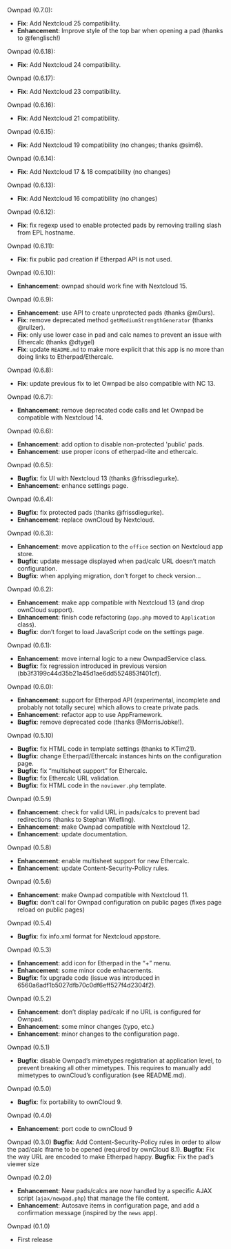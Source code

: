 Ownpad (0.7.0):
* **Fix**: Add Nextcloud 25 compatibility.
* **Enhancement**: Improve style of the top bar when opening a pad (thanks to @fenglisch!)

Ownpad (0.6.18):
* **Fix**: Add Nextcloud 24 compatibility.

Ownpad (0.6.17):
* **Fix**: Add Nextcloud 23 compatibility.

Ownpad (0.6.16):
* **Fix**: Add Nextcloud 21 compatibility.

Ownpad (0.6.15):
* **Fix**: Add Nextcloud 19 compatibility (no changes; thanks @sim6).

Ownpad (0.6.14):
* **Fix**: Add Nextcloud 17 & 18 compatibility (no changes)

Ownpad (0.6.13):
* **Fix**: Add Nextcloud 16 compatibility (no changes)

Ownpad (0.6.12):
* **Fix**: fix regexp used to enable protected pads by removing trailing slash from EPL hostname.

Ownpad (0.6.11):
* **Fix**: fix public pad creation if Etherpad API is not used.

Ownpad (0.6.10):
* **Enhancement**: ownpad should work fine with Nextcloud 15.

Ownpad (0.6.9):
* **Enhancement**: use API to create unprotected pads (thanks @m0urs).
* **Fix**: remove deprecated method `getMediumStrengthGenerator` (thanks @rullzer).
* **Fix**: only use lower case in pad and calc names to prevent an issue with Ethercalc (thanks @dtygel)
* **Fix**: update `README.md` to make more explicit that this app is no more than doing links to Etherpad/Ethercalc.

Ownpad (0.6.8):
* **Fix**: update previous fix to let Ownpad be also compatible with NC 13.

Ownpad (0.6.7):
* **Enhancement**: remove deprecated code calls and let Ownpad be compatible with Nextcloud 14.

Ownpad (0.6.6):
* **Enhancement**: add option to disable non-protected 'public' pads.
* **Enhancement**: use proper icons of etherpad-lite and ethercalc.

Ownpad (0.6.5):
* **Bugfix**: fix UI with Nextcloud 13 (thanks @frissdiegurke).
* **Enhancement**: enhance settings page.

Ownpad (0.6.4):
* **Bugfix**: fix protected pads (thanks @frissdiegurke).
* **Enhancement**: replace ownCloud by Nextcloud.

Ownpad (0.6.3):
* **Enhancement**: move application to the `office` section on Nextcloud app store.
* **Bugfix**: update message displayed when pad/calc URL doesn’t match configuration.
* **Bugfix**: when applying migration, don’t forget to check version…

Ownpad (0.6.2):
* **Enhancement**: make app compatible with Nextcloud 13 (and drop ownCloud support).
* **Enhancement**: finish code refactoring (`app.php` moved to `Application` class).
* **Bugfix**: don’t forget to load JavaScript code on the settings page.

Ownpad (0.6.1):
* **Enhancement**: move internal logic to a new OwnpadService class.
* **Bugfix**: fix regression introduced in previous version (bb3f3199c44d35b21a45d1ae6dd5524853f401cf).

Ownpad (0.6.0):
* **Enhancement**: support for Etherpad API (experimental, incomplete and probably not totally secure) which allows to create private pads.
* **Enhancement**: refactor app to use AppFramework.
* **Bugfix**: remove deprecated code (thanks @MorrisJobke!).

Ownpad (0.5.10)
* **Bugfix**: fix HTML code in template settings (thanks to KTim21).
* **Bugfix**: change Etherpad/Ethercalc instances hints on the configuration page.
* **Bugfix**: fix “multisheet support” for Ethercalc.
* **Bugfix**: fix Ethercalc URL validation.
* **Bugfix**: fix HTML code in the `noviewer.php` template.

Ownpad (0.5.9)
* **Enhancement**: check for valid URL in pads/calcs to prevent bad redirections (thanks to Stephan Wiefling).
* **Enhancement**: make Ownpad compatible with Nextcloud 12.
* **Enhancement**: update documentation.

Ownpad (0.5.8)
* **Enhancement**: enable multisheet support for new Ethercalc.
* **Enhancement**: update Content-Security-Policy rules.

Ownpad (0.5.6)
* **Enhancement**: make Ownpad compatible with Nextcloud 11.
* **Bugfix**: don’t call for Ownpad configuration on public pages (fixes page reload on public pages)

Ownpad (0.5.4)
* **Bugfix**: fix info.xml format for Nextcloud appstore.

Ownpad (0.5.3)
* **Enhancement**: add icon for Etherpad in the “+” menu.
* **Enhancement**: some minor code enhacements.
* **Bugfix**: fix upgrade code (issue was introduced in 6560a6adf1b5027dfb70c0df6eff527f4d2304f2).

Ownpad (0.5.2)
* **Enhancement**: don’t display pad/calc if no URL is configured for Ownpad.
* **Enhancement**: some minor changes (typo, etc.)
* **Enhancement**: minor changes to the configuration page.

Ownpad (0.5.1)
* **Bugfix**: disable Ownpad’s mimetypes registration at application level, to prevent breaking all other mimetypes. This requires to manually add mimetypes to ownCloud’s configuration (see README.md).

Ownpad (0.5.0)
* **Bugfix**: fix portability to ownCloud 9.

Ownpad (0.4.0)
* **Enhancement**: port code to ownCloud 9

Ownpad (0.3.0)
**Bugfix**: Add Content-Security-Policy rules in order to allow the pad/calc iframe to be opened (required by ownCloud 8.1).
**Bugfix**: Fix the way URL are encoded to make Etherpad happy.
**Bugfix**: Fix the pad’s viewer size

Ownpad (0.2.0)
* **Enhancement**: New pads/calcs are now handled by a specific AJAX script (`ajax/newpad.php`) that manage the file content.
* **Enhancement**: Autosave items in configuration page, and add a confirmation message (inspired by the `news` app).

Ownpad (0.1.0)
* First release
